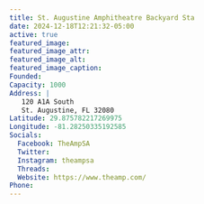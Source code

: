 ```yaml
---
title: St. Augustine Amphitheatre Backyard Sta
date: 2024-12-18T12:21:32-05:00
active: true
featured_image: 
featured_image_attr: 
featured_image_alt: 
featured_image_caption: 
Founded: 
Capacity: 1000
Address: |
   120 A1A South
   St. Augustine, FL 32080
Latitude: 29.875782217269975 
Longitude: -81.28250335192585
Socials: 
  Facebook: TheAmpSA
  Twitter: 
  Instagram: theampsa
  Threads:
  Website: https://www.theamp.com/
Phone: 	
---
```


